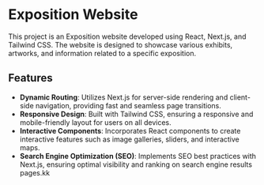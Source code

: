 # Exposition Website

This project is an Exposition website developed using React, Next.js, and Tailwind CSS. The website is designed to showcase various exhibits, artworks, and information related to a specific exposition.

## Features

- **Dynamic Routing**: Utilizes Next.js for server-side rendering and client-side navigation, providing fast and seamless page transitions.
- **Responsive Design**: Built with Tailwind CSS, ensuring a responsive and mobile-friendly layout for users on all devices.
- **Interactive Components**: Incorporates React components to create interactive features such as image galleries, sliders, and interactive maps.
- **Search Engine Optimization (SEO)**: Implements SEO best practices with Next.js, ensuring optimal visibility and ranking on search engine results pages.kk
